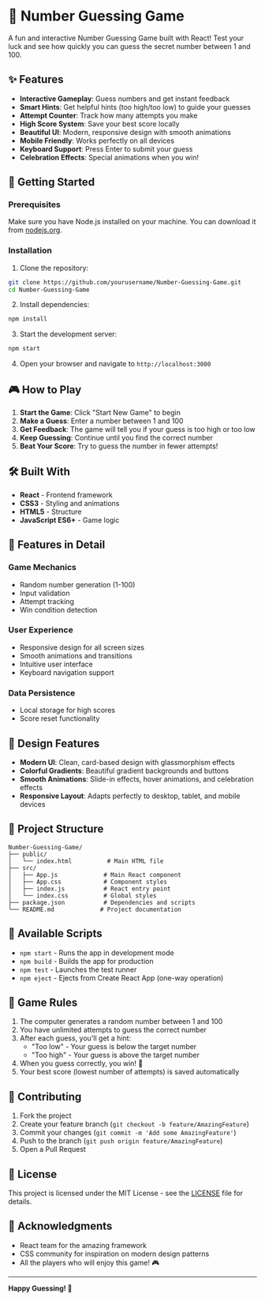 # 🎯 Number Guessing Game

A fun and interactive Number Guessing Game built with React! Test your luck and see how quickly you can guess the secret number between 1 and 100.

## ✨ Features

- **Interactive Gameplay**: Guess numbers and get instant feedback
- **Smart Hints**: Get helpful hints (too high/too low) to guide your guesses
- **Attempt Counter**: Track how many attempts you make
- **High Score System**: Save your best score locally
- **Beautiful UI**: Modern, responsive design with smooth animations
- **Mobile Friendly**: Works perfectly on all devices
- **Keyboard Support**: Press Enter to submit your guess
- **Celebration Effects**: Special animations when you win!

## 🚀 Getting Started

### Prerequisites

Make sure you have Node.js installed on your machine. You can download it from [nodejs.org](https://nodejs.org/).

### Installation

1. Clone the repository:
```bash
git clone https://github.com/yourusername/Number-Guessing-Game.git
cd Number-Guessing-Game
```

2. Install dependencies:
```bash
npm install
```

3. Start the development server:
```bash
npm start
```

4. Open your browser and navigate to `http://localhost:3000`

## 🎮 How to Play

1. **Start the Game**: Click "Start New Game" to begin
2. **Make a Guess**: Enter a number between 1 and 100
3. **Get Feedback**: The game will tell you if your guess is too high or too low
4. **Keep Guessing**: Continue until you find the correct number
5. **Beat Your Score**: Try to guess the number in fewer attempts!

## 🛠️ Built With

- **React** - Frontend framework
- **CSS3** - Styling and animations
- **HTML5** - Structure
- **JavaScript ES6+** - Game logic

## 📱 Features in Detail

### Game Mechanics
- Random number generation (1-100)
- Input validation
- Attempt tracking
- Win condition detection

### User Experience
- Responsive design for all screen sizes
- Smooth animations and transitions
- Intuitive user interface
- Keyboard navigation support

### Data Persistence
- Local storage for high scores
- Score reset functionality

## 🎨 Design Features

- **Modern UI**: Clean, card-based design with glassmorphism effects
- **Colorful Gradients**: Beautiful gradient backgrounds and buttons
- **Smooth Animations**: Slide-in effects, hover animations, and celebration effects
- **Responsive Layout**: Adapts perfectly to desktop, tablet, and mobile devices

## 📁 Project Structure

```
Number-Guessing-Game/
├── public/
│   └── index.html          # Main HTML file
├── src/
│   ├── App.js             # Main React component
│   ├── App.css            # Component styles
│   ├── index.js           # React entry point
│   └── index.css          # Global styles
├── package.json           # Dependencies and scripts
└── README.md             # Project documentation
```

## 🚀 Available Scripts

- `npm start` - Runs the app in development mode
- `npm build` - Builds the app for production
- `npm test` - Launches the test runner
- `npm eject` - Ejects from Create React App (one-way operation)

## 🎯 Game Rules

1. The computer generates a random number between 1 and 100
2. You have unlimited attempts to guess the correct number
3. After each guess, you'll get a hint:
   - "Too low" - Your guess is below the target number
   - "Too high" - Your guess is above the target number
4. When you guess correctly, you win! 🎉
5. Your best score (lowest number of attempts) is saved automatically

## 🤝 Contributing

1. Fork the project
2. Create your feature branch (`git checkout -b feature/AmazingFeature`)
3. Commit your changes (`git commit -m 'Add some AmazingFeature'`)
4. Push to the branch (`git push origin feature/AmazingFeature`)
5. Open a Pull Request

## 📄 License

This project is licensed under the MIT License - see the [LICENSE](LICENSE) file for details.

## 🙏 Acknowledgments

- React team for the amazing framework
- CSS community for inspiration on modern design patterns
- All the players who will enjoy this game! 🎮

---

**Happy Guessing! 🎯**
